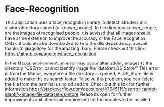# Face-Recognition
This application uses a face_recognition library to detect intruders in a visitors directory named (unknown_people).
In the directory known_people, are the images of recognised people.
it is advised that all images should have same extension to improve the accuracy of the Face recognition.
CMax should also be downloaded to help the dlib dependency.
special thanks to @ageitgey for the amazing libary. Please check out this link: https://github.com/ageitgey/face_recognition

In the Macos environment, an error may occur after adding images to the directory "OSError: cannot identify image file 'dataSet/.DS_Store'"
This error is from the Macos, everytime a file directory is opened, A .DS_Store file is added to make the os search faster.
To solve this problem, you can delete the file from the terminal using cd and rm.
Check out this link for further information https://stackoverflow.com/questions/47645115/oserror-cannot-identify-image-file-dataset-ds-store
Please its open for further improvements and check out requirement.txt for modules to be installed.
